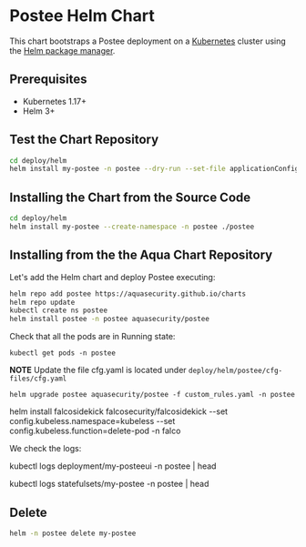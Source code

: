 # Postee Helm Chart

This chart bootstraps a Postee deployment on a [Kubernetes](https://kubernetes.io/) cluster using the [Helm package manager](https://helm.sh/).

## Prerequisites
- Kubernetes 1.17+
- Helm 3+
## Test the Chart Repository

```bash
cd deploy/helm
helm install my-postee -n postee --dry-run --set-file applicationConfigPath="../../cfg.yaml" ./postee
```

## Installing the Chart from the Source Code

```bash
cd deploy/helm
helm install my-postee --create-namespace -n postee ./postee
```

## Installing from the the Aqua Chart Repository

Let's add the Helm chart and deploy Postee executing:


```bash
helm repo add postee https://aquasecurity.github.io/charts
helm repo update
kubectl create ns postee
helm install postee -n postee aquasecurity/postee
```

Check that all the pods are in Running state:

`kubectl get pods -n postee`

**NOTE**
Update the file cfg.yaml is located under `deploy/helm/postee/cfg-files/cfg.yaml`

`helm upgrade postee aquasecurity/postee -f custom_rules.yaml -n postee`

helm install falcosidekick falcosecurity/falcosidekick --set config.kubeless.namespace=kubeless --set config.kubeless.function=delete-pod -n falco

We check the logs:

kubectl logs deployment/my-posteeui -n postee | head

kubectl logs statefulsets/my-postee -n postee | head

## Delete

```bash
helm -n postee delete my-postee
```

